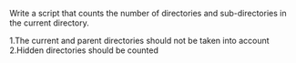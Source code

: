 Write a script that counts the number of directories and sub-directories in the current directory.

1.The current and parent directories should not be taken into account
2.Hidden directories should be counted

